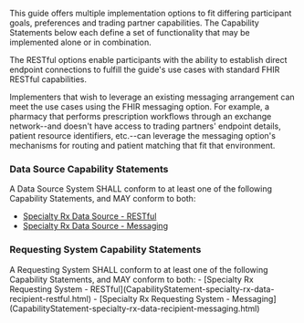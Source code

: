 This guide offers multiple implementation options to fit differing participant goals, preferences and trading partner capabilities. The Capability Statements below each define a set of functionality that may be implemented alone or in combination.

The RESTful options enable participants with the ability to establish direct endpoint connections to fulfill the guide's use cases with standard FHIR RESTful capabilities. 

Implementers that wish to leverage an existing messaging arrangement can meet the use cases using the FHIR messaging option. For example, a pharmacy that performs prescription workflows through an exchange network--and doesn't have access to trading partners' endpoint details, patient resource identifiers, etc.--can leverage the messaging option's mechanisms for routing and patient matching that fit that environment.

<h3>Data Source Capability Statements</h3>

A Data Source System SHALL conform to at least one of the following Capability Statements, and MAY conform to both:
- [Specialty Rx Data Source - RESTful](CapabilityStatement-specialty-rx-data-source-restful.html)
- [Specialty Rx Data Source - Messaging](CapabilityStatement-specialty-rx-data-source-messaging.html)

<h3>Requesting System Capability Statements</h3>
A Requesting System SHALL conform to at least one of the following Capability Statements, and MAY conform to both:
- [Specialty Rx Requesting System - RESTful](CapabilityStatement-specialty-rx-data-recipient-restful.html)
- [Specialty Rx Requesting System - Messaging](CapabilityStatement-specialty-rx-data-recipient-messaging.html)



<br>



